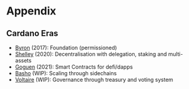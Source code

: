 # Appendix

## Cardano Eras
* [Byron](https://roadmap.cardano.org/en/byron) (2017): Foundation (permissioned)
* [Shelley](https://roadmap.cardano.org/en/shelley/) (2020): Decentralisation with delegation, staking and multi-assets
* [Goguen](https://roadmap.cardano.org/en/goguen) (2021): Smart Contracts for defi/dapps
* [Basho](https://roadmap.cardano.org/en/basho) (WIP): Scaling through sidechains
* [Voltaire](https://roadmap.cardano.org/en/voltaire) (WIP): Governance through treasury and voting system 